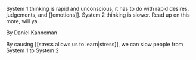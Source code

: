 System 1 thinking is rapid and unconscious, it has to do with rapid desires, judgements, and [[emotions]]. System 2 thinking is slower. Read up on this more, will ya.

By Daniel Kahneman

By causing [[stress allows us to learn|stress]], we can slow people from System 1 to System 2